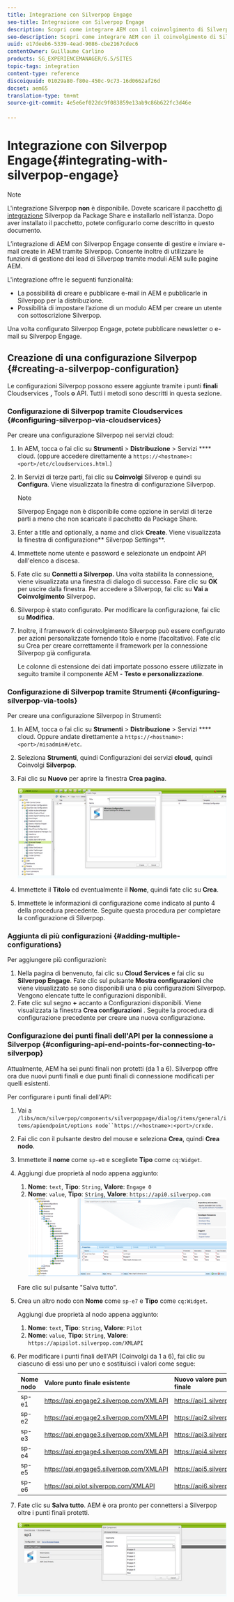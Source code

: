 ```yaml
---
title: Integrazione con Silverpop Engage
seo-title: Integrazione con Silverpop Engage
description: Scopri come integrare AEM con il coinvolgimento di Silverpop
seo-description: Scopri come integrare AEM con il coinvolgimento di Silverpop
uuid: e17deeb6-5339-4ead-9086-cbe2167cdec6
contentOwner: Guillaume Carlino
products: SG_EXPERIENCEMANAGER/6.5/SITES
topic-tags: integration
content-type: reference
discoiquuid: 01029a80-f80e-450c-9c73-16d0662af26d
docset: aem65
translation-type: tm+mt
source-git-commit: 4e5e6ef022dc9f083859e13ab9c86b622fc3d46e

---
```



# Integrazione con Silverpop Engage{#integrating-with-silverpop-engage}

>[!NOTE]
>
>L&#39;integrazione Silverpop **non** è disponibile. Dovete scaricare il pacchetto [di integrazione](https://www.adobeaemcloud.com/content/marketplace/marketplaceProxy.html?packagePath=/content/companies/public/adobe/packages/aem620/product/cq-mcm-integrations-silverpop-content) Silverpop da Package Share e installarlo nell&#39;istanza. Dopo aver installato il pacchetto, potete configurarlo come descritto in questo documento.

L’integrazione di AEM con Silverpop Engage consente di gestire e inviare e-mail create in AEM tramite Silverpop. Consente inoltre di utilizzare le funzioni di gestione dei lead di Silverpop tramite moduli AEM sulle pagine AEM.

L&#39;integrazione offre le seguenti funzionalità:

* La possibilità di creare e pubblicare e-mail in AEM e pubblicarle in Silverpop per la distribuzione.
* Possibilità di impostare l’azione di un modulo AEM per creare un utente con sottoscrizione Silverpop.

Una volta configurato Silverpop Engage, potete pubblicare newsletter o e-mail su Silverpop Engage.

## Creazione di una configurazione Silverpop {#creating-a-silverpop-configuration}

Le configurazioni Silverpop possono essere aggiunte tramite i punti **finali** Cloudservices **,** Tools **o** API. Tutti i metodi sono descritti in questa sezione.

### Configurazione di Silverpop tramite Cloudservices {#configuring-silverpop-via-cloudservices}

Per creare una configurazione Silverpop nei servizi cloud:

1. In AEM, tocca o fai clic su **Strumenti** > **Distribuzione** > Servizi **** cloud. (oppure accedere direttamente a `https://<hostname>:<port>/etc/cloudservices.html`.)
1. In Servizi di terze parti, fai clic su **Coinvolgi** Silverop e quindi su **Configura**. Viene visualizzata la finestra di configurazione Silverpop.

   >[!NOTE]
   >
   >Silverpop Engage non è disponibile come opzione in servizi di terze parti a meno che non scaricate il pacchetto da Package Share.

1. Enter a title and optionally, a name and click **Create**. Viene visualizzata la finestra di configurazione** Silverpop Settings**.
1. Immettete nome utente e password e selezionate un endpoint API dall&#39;elenco a discesa.
1. Fate clic su **Connetti a Silverpop.** Una volta stabilita la connessione, viene visualizzata una finestra di dialogo di successo. Fare clic su **OK** per uscire dalla finestra. Per accedere a Silverpop, fai clic su **Vai a Coinvolgimento** Silverpop.
1. Silverpop è stato configurato. Per modificare la configurazione, fai clic su **Modifica**.
1. Inoltre, il framework di coinvolgimento Silverpop può essere configurato per azioni personalizzate fornendo titolo e nome (facoltativo). Fate clic su Crea per creare correttamente il framework per la connessione Silverpop già configurata.

   Le colonne di estensione dei dati importate possono essere utilizzate in seguito tramite il componente AEM - **Testo e personalizzazione**.

### Configurazione di Silverpop tramite Strumenti {#configuring-silverpop-via-tools}

Per creare una configurazione Silverpop in Strumenti:

1. In AEM, tocca o fai clic su **Strumenti** > **Distribuzione** > Servizi **** cloud. Oppure andate direttamente a `https://<hostname>:<port>/misadmin#/etc`.
1. Seleziona **Strumenti**, quindi Configurazioni dei servizi **cloud,** quindi Coinvolgi **Silverpop**.
1. Fai clic su **Nuovo** per aprire la finestra **Crea pagina**.

   ![chlimage_1-6](assets/chlimage_1-6.jpeg)

1. Immettete il **Titolo** ed eventualmente il **Nome**, quindi fate clic su **Crea**.
1. Immettete le informazioni di configurazione come indicato al punto 4 della procedura precedente. Seguite questa procedura per completare la configurazione di Silverpop.

### Aggiunta di più configurazioni {#adding-multiple-configurations}

Per aggiungere più configurazioni:

1. Nella pagina di benvenuto, fai clic su **Cloud Services** e fai clic su **Silverpop Engage**. Fate clic sul pulsante **Mostra configurazioni** che viene visualizzato se sono disponibili una o più configurazioni Silverpop. Vengono elencate tutte le configurazioni disponibili.
1. Fate clic sul segno **+** accanto a Configurazioni disponibili. Viene visualizzata la finestra **Crea configurazioni** . Seguite la procedura di configurazione precedente per creare una nuova configurazione.

### Configurazione dei punti finali dell&#39;API per la connessione a Silverpop {#configuring-api-end-points-for-connecting-to-silverpop}

Attualmente, AEM ha sei punti finali non protetti (da 1 a 6). Silverpop offre ora due nuovi punti finali e due punti finali di connessione modificati per quelli esistenti.

Per configurare i punti finali dell&#39;API:

1. Vai a `/libs/mcm/silverpop/components/silverpoppage/dialog/items/general/items/apiendpoint/options node``https://<hostname>:<port>/crxde.`
1. Fai clic con il pulsante destro del mouse e seleziona **Crea**, quindi **Crea nodo**.
1. Immettete il **nome** come `sp-e0` e scegliete **Tipo** come `cq:Widget`.
1. Aggiungi due proprietà al nodo appena aggiunto:

   1. **Nome**: `text`, **Tipo**: `String`, **Valore**: `Engage 0`
   1. **Nome**: `value`, **Tipo**: `String`, **Valore**: `https://api0.silverpop.com`
   ![chlimage_1-42](assets/chlimage_1-42.png)

   Fare clic sul pulsante &quot;Salva tutto&quot;.

1. Crea un altro nodo con **Nome** come `sp-e7` e **Tipo** come `cq:Widget`.

   Aggiungi due proprietà al nodo appena aggiunto:

   1. **Nome**: `text`, **Tipo**: `String`, **Valore**: `Pilot`
   1. **Nome**: `value`, **Tipo**: `String`, **Valore**: `https://apipilot.silverpop.com/XMLAPI`

1. Per modificare i punti finali dell&#39;API (Coinvolgi da 1 a 6), fai clic su ciascuno di essi uno per uno e sostituisci i valori come segue:

   | **Nome nodo** | **Valore punto finale esistente** | **Nuovo valore punto finale** |
   |---|---|---|
   | sp-e1 | https://api.engage2.silverpop.com/XMLAPI | https://api1.silverpop.com |
   | sp-e2 | https://api.engage2.silverpop.com/XMLAPI | https://api2.silverpop.com |
   | sp-e3 | https://api.engage3.silverpop.com/XMLAPI | https://api3.silverpop.com |
   | sp-e4 | https://api.engage4.silverpop.com/XMLAPI | https://api4.silverpop.com |
   | sp-e5 | https://api.engage5.silverpop.com/XMLAPI | https://api5.silverpop.com |
   | sp-e6 | https://api.pilot.silverpop.com/XMLAPI | https://api6.silverpop.com |

1. Fate clic su **Salva tutto**. AEM è ora pronto per connettersi a Silverpop oltre i punti finali protetti.

   ![chlimage_1-7](assets/chlimage_1-7.jpeg)


